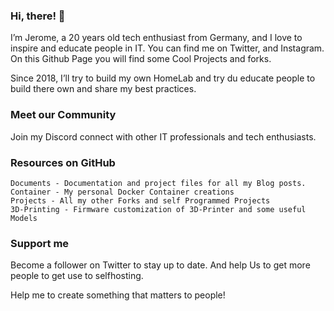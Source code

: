 ### Hi, there! 👋

I’m Jerome, a 20 years old tech enthusiast from Germany, and I love to inspire and educate people in IT. You can find me on Twitter, and Instagram.
On this Github Page you will find some Cool Projects and forks.

Since 2018, I’ll try to build my own HomeLab and try du educate people to build there own and share my best practices.

### Meet our Community

Join my Discord connect with other IT professionals and tech enthusiasts.

### Resources on GitHub

    Documents - Documentation and project files for all my Blog posts.
    Container - My personal Docker Container creations
    Projects - All my other Forks and self Programmed Projects
    3D-Printing - Firmware customization of 3D-Printer and some useful Models

### Support me

Become a follower on Twitter to stay up to date. And help Us to get more people to get use to selfhosting.

Help me to create something that matters to people!
